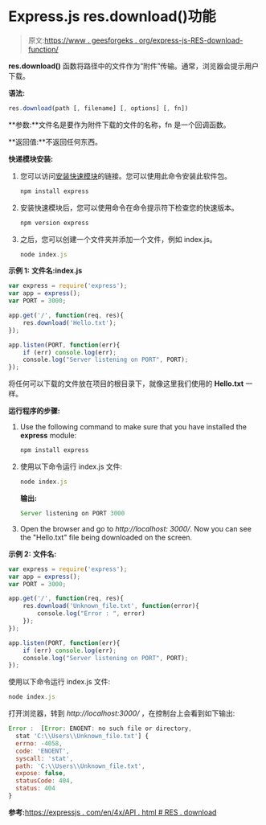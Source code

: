 # Express.js res.download()功能

> 原文:[https://www . geesforgeks . org/express-js-RES-download-function/](https://www.geeksforgeeks.org/express-js-res-download-function/)

**res.download()** 函数将路径中的文件作为“附件”传输。通常，浏览器会提示用户下载。

**语法:**

```js
res.download(path [, filename] [, options] [, fn])
```

**参数:**文件名是要作为附件下载的文件的名称，fn 是一个回调函数。

**返回值:**不返回任何东西。

**快递模块安装:**

1.  您可以访问[安装快速模块](https://www.npmjs.com/package/express)的链接。您可以使用此命令安装此软件包。

    ```js
    npm install express
    ```

2.  安装快速模块后，您可以使用命令在命令提示符下检查您的快速版本。

    ```js
    npm version express
    ```

3.  之后，您可以创建一个文件夹并添加一个文件，例如 index.js。

    ```js
    node index.js
    ```

**示例 1:** **文件名:index.js**

```js
var express = require('express');
var app = express();
var PORT = 3000;

app.get('/', function(req, res){
    res.download('Hello.txt');
});

app.listen(PORT, function(err){
    if (err) console.log(err);
    console.log("Server listening on PORT", PORT);
});
```

将任何可以下载的文件放在项目的根目录下，就像这里我们使用的 **Hello.txt** 一样。

**运行程序的步骤:**

1.  Use the following command to make sure that you have installed the **express** module:

    ```js
    npm install express
    ```

2.  使用以下命令运行 index.js 文件:

    ```js
    node index.js
    ```

    **输出:**

    ```js
    Server listening on PORT 3000

    ```

3.  Open the browser and go to *http://localhost: 3000/*. Now you can see the "Hello.txt" file being downloaded on the screen.

**示例 2:** **文件名:**

```js
var express = require('express');
var app = express();
var PORT = 3000;

app.get('/', function(req, res){
    res.download('Unknown_file.txt', function(error){
        console.log("Error : ", error)
    });
});

app.listen(PORT, function(err){
    if (err) console.log(err);
    console.log("Server listening on PORT", PORT);
});
```

使用以下命令运行 index.js 文件:

```js
node index.js
```

打开浏览器，转到 *http://localhost:3000/* ，在控制台上会看到如下输出:

```js
Error :  [Error: ENOENT: no such file or directory, 
  stat 'C:\\Users\\Unknown_file.txt'] {
  errno: -4058,
  code: 'ENOENT',
  syscall: 'stat',
  path: 'C:\\Users\\Unknown_file.txt',
  expose: false,
  statusCode: 404,
  status: 404
}

```

**参考:**[https://expressjs . com/en/4x/API . html # RES . download](https://expressjs.com/en/4x/api.html#res.download)